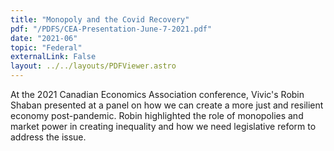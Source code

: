 ```yaml
---
title: "Monopoly and the Covid Recovery"
pdf: "/PDFS/CEA-Presentation-June-7-2021.pdf"
date: "2021-06"
topic: "Federal"
externalLink: False
layout: ../../layouts/PDFViewer.astro
---
```


At the 2021 Canadian Economics Association conference, Vivic's Robin Shaban presented
at a panel on how we can create a more just and resilient economy post-pandemic. Robin
highlighted the role of monopolies and market power in creating inequality and how
we need legislative reform to address the issue.
